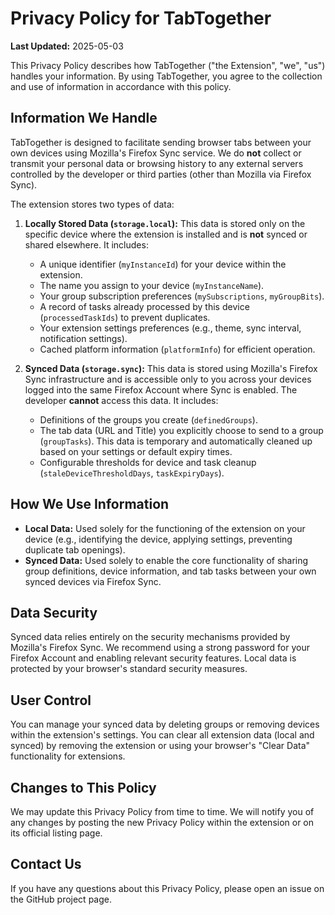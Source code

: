 # Privacy Policy for TabTogether

**Last Updated:** 2025-05-03

This Privacy Policy describes how TabTogether ("the Extension", "we", "us") handles your information. By using TabTogether, you agree to the collection and use of information in accordance with this policy.

## Information We Handle

TabTogether is designed to facilitate sending browser tabs between your own devices using Mozilla's Firefox Sync service. We do **not** collect or transmit your personal data or browsing history to any external servers controlled by the developer or third parties (other than Mozilla via Firefox Sync).

The extension stores two types of data:

1.  **Locally Stored Data (`storage.local`):** This data is stored only on the specific device where the extension is installed and is **not** synced or shared elsewhere. It includes:
    *   A unique identifier (`myInstanceId`) for your device within the extension.
    *   The name you assign to your device (`myInstanceName`).
    *   Your group subscription preferences (`mySubscriptions`, `myGroupBits`).
    *   A record of tasks already processed by this device (`processedTaskIds`) to prevent duplicates.
    *   Your extension settings preferences (e.g., theme, sync interval, notification settings).
    *   Cached platform information (`platformInfo`) for efficient operation.

2.  **Synced Data (`storage.sync`):** This data is stored using Mozilla's Firefox Sync infrastructure and is accessible only to you across your devices logged into the same Firefox Account where Sync is enabled. The developer **cannot** access this data. It includes:
    *   Definitions of the groups you create (`definedGroups`).
    *   The tab data (URL and Title) you explicitly choose to send to a group (`groupTasks`). This data is temporary and automatically cleaned up based on your settings or default expiry times.
    *   Configurable thresholds for device and task cleanup (`staleDeviceThresholdDays`, `taskExpiryDays`).

## How We Use Information

*   **Local Data:** Used solely for the functioning of the extension on your device (e.g., identifying the device, applying settings, preventing duplicate tab openings).
*   **Synced Data:** Used solely to enable the core functionality of sharing group definitions, device information, and tab tasks between your own synced devices via Firefox Sync.

## Data Security

Synced data relies entirely on the security mechanisms provided by Mozilla's Firefox Sync. We recommend using a strong password for your Firefox Account and enabling relevant security features. Local data is protected by your browser's standard security measures.

## User Control

You can manage your synced data by deleting groups or removing devices within the extension's settings. You can clear all extension data (local and synced) by removing the extension or using your browser's "Clear Data" functionality for extensions.

## Changes to This Policy

We may update this Privacy Policy from time to time. We will notify you of any changes by posting the new Privacy Policy within the extension or on its official listing page.

## Contact Us

If you have any questions about this Privacy Policy, please open an issue on the GitHub project page.